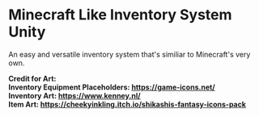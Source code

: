 # Minecraft Like Inventory System Unity
An easy and versatile inventory system that's similiar to Minecraft's very own.<br>

<b>Credit for Art:<br>
Inventory Equipment Placeholders: https://game-icons.net/<br>
Inventory Art: https://www.kenney.nl/<br>
Item Art: https://cheekyinkling.itch.io/shikashis-fantasy-icons-pack<br>
